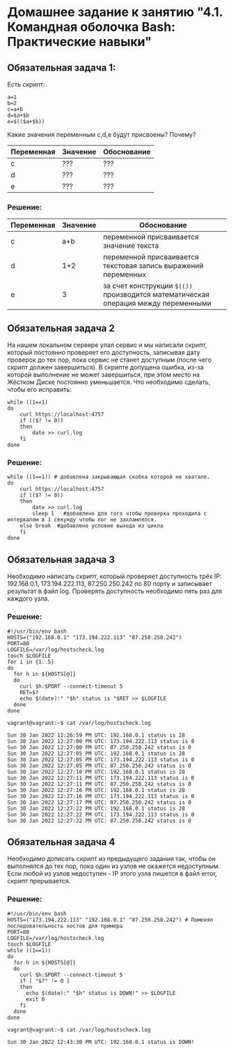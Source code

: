 # Домашнее задание к занятию "4.1. Командная оболочка Bash: Практические навыки"
## Обязательная задача 1:
Есть скрипт:
```shell
a=1
b=2
c=a+b
d=$a+$b
e=$(($a+$b))
```
Какие значения переменным c,d,e будут присвоены? Почему?

| Переменная | Значение | Обоснование |
|------------|----------|-------------|
| c          | ???      | ???         |
| d          | ???	     | ???         |
| e          | ???      | ???         |

### Решение:
| Переменная | Значение | Обоснование                                                                        |
|------------|----------|------------------------------------------------------------------------------------|
| c          | a+b      | переменной присваивается значение текста                                           |
| d          | 1+2	     | переменной присваивается текстовая запись выражений переменных                     |
| e          | 3        | за счет конструкции `$(())` производится математическая операция между переменными |
## Обязательная задача 2
На нашем локальном сервере упал сервис и мы написали скрипт, который постоянно проверяет его доступность, 
записывая дату проверок до тех пор, пока сервис не станет доступным (после чего скрипт должен завершиться). 
В скрипте допущена ошибка, из-за которой выполнение не может завершиться, при этом место на Жёстком Диске постоянно 
уменьшается. Что необходимо сделать, чтобы его исправить:
```shell
while ((1==1)
do
	curl https://localhost:4757
	if (($? != 0))
	then
		date >> curl.log
	fi
done
```
### Решение:
```shell
while ((1==1)) # добавлена закрывающая скобка которой не хватало.
do
	curl https://localhost:4757
	if (($? != 0))
	then
		date >> curl.log
		sleep 1   #добавлено для того чтобы проверка проходила с интервалом в 1 секунду чтобы лог не захламлялся.
	else break  #добавлено условие выхода из цикла
	fi
done
```
## Обязательная задача 3
Необходимо написать скрипт, который проверяет доступность трёх IP: 192.168.0.1, 173.194.222.113, 87.250.250.242 
по 80 порту и записывает результат в файл log. Проверять доступность необходимо пять раз для каждого узла.
### Решение:
```shell
#!/usr/bin/env bash
HOSTS=("192.168.0.1" "173.194.222.113" "87.250.250.242")
PORT=80
LOGFILE=/var/log/hostscheck.log
touch $LOGFILE
for i in {1..5}
do
  for h in ${HOSTS[@]}
  do
    curl $h:$PORT --connect-timeout 5
    RET=$?
    echo $(date):" "$h" status is "$RET >> $LOGFILE
  done
done
```
```shell
vagrant@vagrant:~$ cat /var/log/hostscheck.log

Sun 30 Jan 2022 12:26:59 PM UTC: 192.168.0.1 status is 28
Sun 30 Jan 2022 12:27:00 PM UTC: 173.194.222.113 status is 0
Sun 30 Jan 2022 12:27:00 PM UTC: 87.250.250.242 status is 0
Sun 30 Jan 2022 12:27:05 PM UTC: 192.168.0.1 status is 28
Sun 30 Jan 2022 12:27:05 PM UTC: 173.194.222.113 status is 0
Sun 30 Jan 2022 12:27:05 PM UTC: 87.250.250.242 status is 0
Sun 30 Jan 2022 12:27:10 PM UTC: 192.168.0.1 status is 28
Sun 30 Jan 2022 12:27:11 PM UTC: 173.194.222.113 status is 0
Sun 30 Jan 2022 12:27:11 PM UTC: 87.250.250.242 status is 0
Sun 30 Jan 2022 12:27:16 PM UTC: 192.168.0.1 status is 28
Sun 30 Jan 2022 12:27:16 PM UTC: 173.194.222.113 status is 0
Sun 30 Jan 2022 12:27:17 PM UTC: 87.250.250.242 status is 0
Sun 30 Jan 2022 12:27:22 PM UTC: 192.168.0.1 status is 28
Sun 30 Jan 2022 12:27:22 PM UTC: 173.194.222.113 status is 0
Sun 30 Jan 2022 12:27:22 PM UTC: 87.250.250.242 status is 0
```
## Обязательная задача 4
Необходимо дописать скрипт из предыдущего задания так, чтобы он выполнялся до тех пор, пока один из узлов не окажется 
недоступным. Если любой из узлов недоступен - IP этого узла пишется в файл error, скрипт прерывается.
### Решение:
```shell
#!/usr/bin/env bash
HOSTS=("173.194.222.113" "192.168.0.1" "87.250.250.242") # Поменял последовательность хостов для примера
PORT=80
LOGFILE=/var/log/hostscheck.log
touch $LOGFILE
while ((1==1))
do
  for h in ${HOSTS[@]}
  do
    curl $h:$PORT --connect-timeout 5
    if [ "$?" != 0 ]
    then
      echo $(date):" "$h" status is DOWN!" >> $LOGFILE
      exit 0
    fi
  done
done
```
```shell
vagrant@vagrant:~$ cat /var/log/hostscheck.log

Sun 30 Jan 2022 12:43:30 PM UTC: 192.168.0.1 status is DOWN!
```

